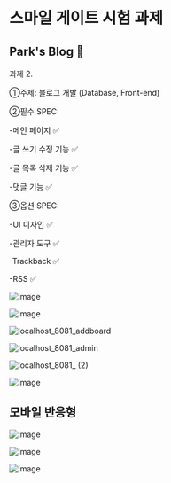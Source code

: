 # 스마일 게이트 시험 과제

## Park's Blog 🎉

과제 2.

①주제: 블로그 개발 (Database, Front-end)

②필수 SPEC:

-메인 페이지 ✅

-글 쓰기 수정 기능 ✅

-글 목록 삭제 기능 ✅

-댓글 기능 ✅

③옵션 SPEC:

-UI 디자인 ✅

-관리자 도구 ✅

-Trackback ✅

-RSS ✅



![image](https://user-images.githubusercontent.com/66015002/140311475-0da77548-8b02-4091-92aa-2d1b9a3d338a.png)


![image](https://user-images.githubusercontent.com/66015002/140310847-fcf274a2-5ed2-4736-864b-29936db8c2c5.png)


![localhost_8081_addboard](https://user-images.githubusercontent.com/66015002/140310920-b5654db8-4ea9-4ce9-928e-82bd5d233eb9.png)


![localhost_8081_admin](https://user-images.githubusercontent.com/66015002/140310974-f7e0c47e-43d8-43d6-85dc-7623333428ac.png)


![localhost_8081_ (2)](https://user-images.githubusercontent.com/66015002/140311047-441735f3-b174-47de-b722-842e4160665f.png)


![image](https://user-images.githubusercontent.com/66015002/140311107-2adeca68-ad24-481b-9219-ada89425fa8f.png)


## 모바일 반응형

![image](https://user-images.githubusercontent.com/66015002/140311630-9d7c41a8-d5ec-4ed0-9d2d-20e6d99065a6.png)

![image](https://user-images.githubusercontent.com/66015002/140311733-7617d34a-051b-4bb6-82d3-959ad7172ea0.png)

![image](https://user-images.githubusercontent.com/66015002/140311813-cfbb2799-d775-4612-98f6-b1a1a296d6f4.png)

